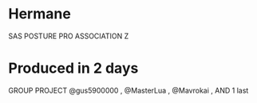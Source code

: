 # Hermane

SAS POSTURE PRO ASSOCIATION Z

# Produced in 2 days

GROUP PROJECT @gus5900000 , @MasterLua , @Mavrokai , AND  1 last
